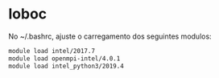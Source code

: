 # loboc

No ~/.bashrc, ajuste o carregamento dos seguintes modulos:

```bash
module load intel/2017.7
module load openmpi-intel/4.0.1
module load intel_python3/2019.4
```

